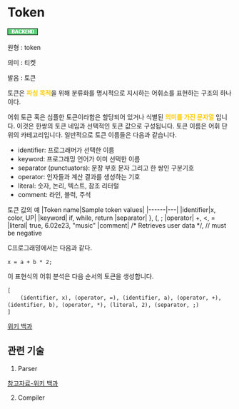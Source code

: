 <d-title>

# Token

</d-title>

<d-label>

<d-inner>

![Backend](../2TAT1C/Label_Backend.png)

</d-inner>

</d-label>

<d-origin>

원형 : token

</d-origin>

<d-mean>

의미  : 티켓

</d-mean>

<d-pronunciation>

발음 : 토큰

</d-pronunciation>

<d-content>

토큰은 <span style='color:#FFCC00; font-weight:bold;'>
파싱 목적</span>을 위해 분류화를 명시적으로 지시하는 어휘소를 표현하는 구조의 하나이다.

어휘 토큰 혹은 심플한 토큰이라함은 할당되어 있거나 식별된 <span style='color:#FFCC00; font-weight:bold;'>의미를 가진 문자열</span> 입니다. 이것은 한쌍의 토큰 네임과 선택적인 토큰 값으로 구성됩니다. 토큰 이름은 어휘 단위의 카테고리입니다. 일반적으로 토큰 이름들은 다음과 같습니다.

- identifier: 프로그래머가 선택한 이름
- keyword: 프로그래밍 언어가 이미 선택한 이름
- separator (punctuators): 문장 부호 문자 그리고 한 쌍인 구분기호
- operator: 인자들과 계산 결과를 생성하는 기호
- literal: 숫자, 논리, 텍스트, 참조 리터럴
- comment: 라인, 블럭, 주석

토큰 값의 예
|Token name|Sample token values|
|------|---|
|identifier|x, color, UP|
|keyword|	if, while, return
|separator|	}, (, ;
|operator|	+, <, =
|literal|	true, 6.02e23, "music"
|comment|	/* Retrieves user data */, // must be negative

C프로그래밍에서는 다음과 같다.

```
x = a + b * 2;
```

이 표현식의 어휘 분석은 다음 순서의 토큰을 생성합니다.
```
[
    (identifier, x), (operator, =), (identifier, a), (operator, +), (identifier, b), (operator, *), (literal, 2), (separator, ;)
]
```

[위키 백과](https://en.wikipedia.org/wiki/Lexical_analysis#Token)

</d-content>

<d-relation>

## 관련 기술

<d-inner>

1. Parser

[참고자료-위키 백과](https://ko.wikipedia.org/wiki/%EB%82%B1%EB%A7%90_%EB%B6%84%EC%84%9D)

</d-inner>

<d-inner>

2. Compiler

</d-inner>

</d-relation>

